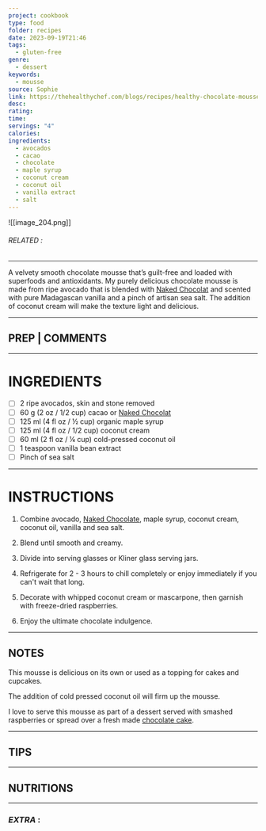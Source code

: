 ```yaml
---
project: cookbook
type: food
folder: recipes
date: 2023-09-19T21:46
tags:
  - gluten-free
genre:
  - dessert
keywords:
  - mousse
source: Sophie
link: https://thehealthychef.com/blogs/recipes/healthy-chocolate-mousse-2
desc: 
rating: 
time: 
servings: "4"
calories: 
ingredients:
  - avocados
  - cacao
  - chocolate
  - maple syrup
  - coconut cream
  - coconut oil
  - vanilla extract
  - salt
---
```


![[image_204.png]]
###### *RELATED* : 
---
A velvety smooth chocolate mousse that’s guilt-free and loaded with superfoods and antioxidants. My purely delicious chocolate mousse is made from ripe avocado that is blended with [Naked Chocolat](https://secure.thehealthychef.com/shop/drinking-chocolate) and scented with pure Madagascan vanilla and a pinch of artisan sea salt. The addition of coconut cream will make the texture light and delicious.

---
## PREP | COMMENTS



---
# INGREDIENTS

- [ ] 2 ripe avocados, skin and stone removed
- [ ] 60 g (2 oz / 1/2 cup) cacao or [Naked Chocolat](https://secure.thehealthychef.com/shop/drinking-chocolate)
- [ ] 125 ml (4 fl oz / ½ cup) organic maple syrup
- [ ] 125 ml (4 fl oz / 1/2 cup) coconut cream
- [ ] 60 ml (2 fl oz / ¼ cup) cold-pressed coconut oil
- [ ] 1 teaspoon vanilla bean extract
- [ ] Pinch of sea salt

---
# INSTRUCTIONS

1. Combine avocado, [Naked Chocolate](https://secure.thehealthychef.com/shop/drinking-chocolate), maple syrup, coconut cream, coconut oil, vanilla and sea salt.
    
2. Blend until smooth and creamy.
    
3. Divide into serving glasses or Kliner glass serving jars.
    
4. Refrigerate for 2 - 3 hours to chill completely or enjoy immediately if you can't wait that long.
    
5. Decorate with whipped coconut cream or mascarpone, then garnish with freeze-dried raspberries.
    
6. Enjoy the ultimate chocolate indulgence.

---
## NOTES

This mousse is delicious on its own or used as a topping for cakes and cupcakes.
  
The addition of cold pressed coconut oil will firm up the mousse.
  
I love to serve this mousse as part of a dessert served with smashed raspberries or spread over a fresh made [chocolate cake](https://www.thehealthychef.com/2013/08/healthy-chocolate-cake/).

---
## TIPS



---
## NUTRITIONS



---
### *EXTRA* :




